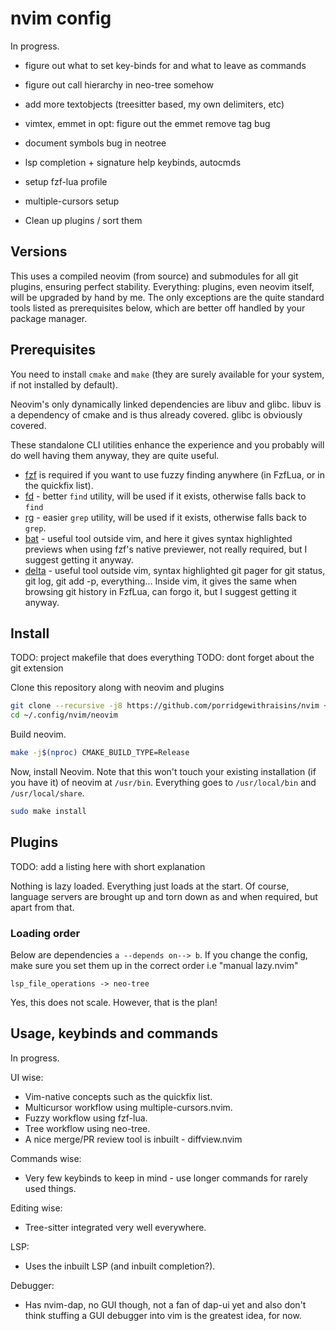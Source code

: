 # nvim config

In progress.

 - figure out what to set key-binds for and what to leave as commands
 - figure out call hierarchy in neo-tree somehow
 - add more textobjects (treesitter based, my own delimiters, etc)
 - vimtex, emmet in opt: figure out the emmet remove tag bug
 - document symbols bug in neotree
 - lsp completion + signature help keybinds, autocmds
 - setup fzf-lua profile
 - multiple-cursors setup

 - Clean up plugins / sort them

## Versions

This uses a compiled neovim (from source) and submodules for all git plugins, ensuring perfect stability. Everything:
plugins, even neovim itself, will be upgraded by hand by me. The only exceptions are the quite standard tools listed as
prerequisites below, which are better off handled by your package manager.

## Prerequisites

You need to install `cmake` and `make` (they are surely available for your system, if not installed by default).

Neovim's only dynamically linked dependencies are libuv and glibc. libuv is a dependency of cmake and is thus already
covered. glibc is obviously covered.

These standalone CLI utilities enhance the experience and you probably will do well having them anyway, they are quite
useful.
- [fzf](https://github.com/junegunn/fzf) is required if you want to use fuzzy finding anywhere (in FzfLua, or in the
quickfix list).
- [fd](https://github.com/sharkdp/fd) - better `find` utility, will be used if it exists, otherwise falls back to `find`
- [rg](https://github.com/BurntSushi/ripgrep) - easier `grep` utility, will be used if it exists, otherwise falls back
to `grep`.
- [bat](https://github.com/sharkdp/bat) - useful tool outside vim, and here it gives syntax highlighted previews when
using fzf's native previewer, not really required, but I suggest getting it anyway.
- [delta](https://github.com/dandavison/delta) - useful tool outside vim, syntax highlighted git pager for git status,
git log, git add -p, everything... Inside vim, it gives the same when browsing git history in FzfLua, can forgo it, but
I suggest getting it anyway.

## Install

TODO: project makefile that does everything
TODO: dont forget about the git extension

Clone this repository along with neovim and plugins
```bash
git clone --recursive -j8 https://github.com/porridgewithraisins/nvim ~/.config/nvim
cd ~/.config/nvim/neovim
```

Build neovim.
```bash
make -j$(nproc) CMAKE_BUILD_TYPE=Release
```

Now, install Neovim. Note that this won't touch your existing installation (if you have it) of neovim at `/usr/bin`.
Everything goes to `/usr/local/bin` and `/usr/local/share`.
```bash
sudo make install
```

## Plugins

TODO: add a listing here with short explanation

Nothing is lazy loaded. Everything just loads at the start. Of course, language servers are brought up and torn down
as and when required, but apart from that.

### Loading order

Below are dependencies `a --depends on--> b`. If you change the config, make sure you set them up in the correct order
i.e "manual lazy.nvim"

```
lsp_file_operations -> neo-tree
```

Yes, this does not scale. However, that is the plan!

## Usage, keybinds and commands

In progress.

UI wise:
 - Vim-native concepts such as the quickfix list.
 - Multicursor workflow using multiple-cursors.nvim.
 - Fuzzy workflow using fzf-lua.
 - Tree workflow using neo-tree.
 - A nice merge/PR review tool is inbuilt - diffview.nvim

Commands wise:
 - Very few keybinds to keep in mind - use longer commands for rarely used things.

Editing wise:
 - Tree-sitter integrated very well everywhere.

LSP:
 - Uses the inbuilt LSP (and inbuilt completion?).

Debugger:
 - Has nvim-dap, no GUI though, not a fan of dap-ui yet and also don't think stuffing a GUI debugger into vim is the
 greatest idea, for now.
